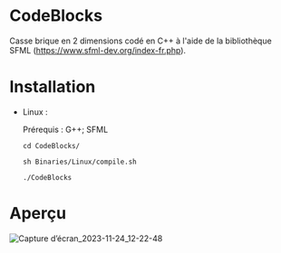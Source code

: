 # CodeBlocks

Casse brique en 2 dimensions codé en C++ à l'aide de la bibliothèque SFML (https://www.sfml-dev.org/index-fr.php).

# Installation

- Linux :

    Prérequis : G++; SFML

    `cd CodeBlocks/`

    `sh Binaries/Linux/compile.sh`

    `./CodeBlocks`

# Aperçu

![Capture d’écran_2023-11-24_12-22-48](https://github.com/DevBlocks42/CodeBlocks/assets/136115859/1d593b82-cc81-4437-9319-a667b7dcfe6b)


  
  
